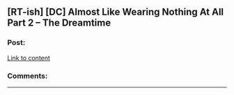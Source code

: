 ## [RT-ish] [DC] Almost Like Wearing Nothing At All Part 2 – The Dreamtime

### Post:

[Link to content](http://dreamtime.logic11.com/index.php/2016/06/12/almost-like-wearing-nothing-at-all-part-2/)

### Comments:

---

